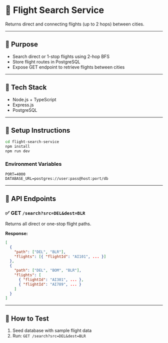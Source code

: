 # 🛫 Flight Search Service

Returns direct and connecting flights (up to 2 hops) between cities.

---

## 📌 Purpose

- Search direct or 1-stop flights using 2-hop BFS
- Store flight routes in PostgreSQL
- Expose GET endpoint to retrieve flights between cities

---

## 🧰 Tech Stack

- Node.js + TypeScript
- Express.js
- PostgreSQL

---

## 🚀 Setup Instructions

```bash
cd flight-search-service
npm install
npm run dev
````

### Environment Variables

```
PORT=4000
DATABASE_URL=postgres://user:pass@host:port/db
```

---

## 🔗 API Endpoints

### ✅ GET `/search?src=DEL&dest=BLR`

Returns all direct or one-stop flight paths.

**Response:**

```json
[
  {
    "path": ["DEL", "BLR"],
    "flights": [{ "flightId": "AI101", ... }]
  },
  {
    "path": ["DEL", "BOM", "BLR"],
    "flights": [
      { "flightId": "AI301", ... },
      { "flightId": "AI789", ... }
    ]
  }
]
```

---

## 🧪 How to Test

1. Seed database with sample flight data
2. Run: `GET /search?src=DEL&dest=BLR`